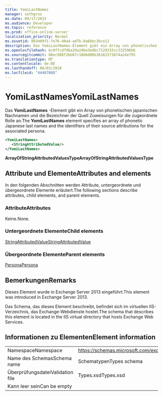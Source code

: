 ```yaml
---
title: YomiLastNames
manager: sethgros
ms.date: 09/17/2015
ms.audience: Developer
ms.topic: reference
ms.prod: office-online-server
localization_priority: Normal
ms.assetid: 893409f1-fe76-40a4-ad7b-8a6bbc2bce12
description: Das YomiLastNames-Element gibt ein Array von phonetischen japanischen Nachnamen und die Bezeichner der Quell Zuweisungen für die zugeordnete Rolle an.
ms.openlocfilehash: bc0ffcd796a29a24be3edbc7129333cc332596b6
ms.sourcegitcommit: 88ec988f2bb67c1866d06b361615f3674a24e795
ms.translationtype: MT
ms.contentlocale: de-DE
ms.lasthandoff: 06/03/2020
ms.locfileid: "44467088"
---
```

# <a name="yomilastnames"></a><span data-ttu-id="fdff4-103">YomiLastNames</span><span class="sxs-lookup"><span data-stu-id="fdff4-103">YomiLastNames</span></span>

<span data-ttu-id="fdff4-104">Das **YomiLastNames** -Element gibt ein Array von phonetischen japanischen Nachnamen und die Bezeichner der Quell Zuweisungen für die zugeordnete Rolle an.</span><span class="sxs-lookup"><span data-stu-id="fdff4-104">The **YomiLastNames** element specifies an array of phonetic Japanese last names and the identifiers of their source attributions for the associated persona.</span></span> 
  
```XML
<YomiLastNames>
   <StringAttributedValue/>
</YomiLastNames>
```

 <span data-ttu-id="fdff4-105">**ArrayOfStringAttributedValuesType**</span><span class="sxs-lookup"><span data-stu-id="fdff4-105">**ArrayOfStringAttributedValuesType**</span></span>
## <a name="attributes-and-elements"></a><span data-ttu-id="fdff4-106">Attribute und Elemente</span><span class="sxs-lookup"><span data-stu-id="fdff4-106">Attributes and elements</span></span>

<span data-ttu-id="fdff4-107">In den folgenden Abschnitten werden Attribute, untergeordnete und übergeordnete Elemente erläutert.</span><span class="sxs-lookup"><span data-stu-id="fdff4-107">The following sections describe attributes, child elements, and parent elements.</span></span>
  
### <a name="attributes"></a><span data-ttu-id="fdff4-108">Attribute</span><span class="sxs-lookup"><span data-stu-id="fdff4-108">Attributes</span></span>

<span data-ttu-id="fdff4-109">Keine.</span><span class="sxs-lookup"><span data-stu-id="fdff4-109">None.</span></span>
  
### <a name="child-elements"></a><span data-ttu-id="fdff4-110">Untergeordnete Elemente</span><span class="sxs-lookup"><span data-stu-id="fdff4-110">Child elements</span></span>

[<span data-ttu-id="fdff4-111">StringAttributedValue</span><span class="sxs-lookup"><span data-stu-id="fdff4-111">StringAttributedValue</span></span>](stringattributedvalue.md)
  
### <a name="parent-elements"></a><span data-ttu-id="fdff4-112">Übergeordnete Elemente</span><span class="sxs-lookup"><span data-stu-id="fdff4-112">Parent elements</span></span>

[<span data-ttu-id="fdff4-113">Persona</span><span class="sxs-lookup"><span data-stu-id="fdff4-113">Persona</span></span>](persona.md)
  
## <a name="remarks"></a><span data-ttu-id="fdff4-114">Bemerkungen</span><span class="sxs-lookup"><span data-stu-id="fdff4-114">Remarks</span></span>

<span data-ttu-id="fdff4-115">Dieses Element wurde in Exchange Server 2013 eingeführt.</span><span class="sxs-lookup"><span data-stu-id="fdff4-115">This element was introduced in Exchange Server 2013.</span></span>
  
<span data-ttu-id="fdff4-116">Das Schema, das dieses Element beschreibt, befindet sich im virtuellen IIS-Verzeichnis, das Exchange-Webdienste hostet.</span><span class="sxs-lookup"><span data-stu-id="fdff4-116">The schema that describes this element is located in the IIS virtual directory that hosts Exchange Web Services.</span></span>
  
## <a name="element-information"></a><span data-ttu-id="fdff4-117">Informationen zu Elementen</span><span class="sxs-lookup"><span data-stu-id="fdff4-117">Element information</span></span>

|||
|:-----|:-----|
|<span data-ttu-id="fdff4-118">Namespace</span><span class="sxs-lookup"><span data-stu-id="fdff4-118">Namespace</span></span>  <br/> |https://schemas.microsoft.com/exchange/services/2006/types  <br/> |
|<span data-ttu-id="fdff4-119">Name des Schemas</span><span class="sxs-lookup"><span data-stu-id="fdff4-119">Schema name</span></span>  <br/> |<span data-ttu-id="fdff4-120">Schematypen</span><span class="sxs-lookup"><span data-stu-id="fdff4-120">Types schema</span></span>  <br/> |
|<span data-ttu-id="fdff4-121">Überprüfungsdatei</span><span class="sxs-lookup"><span data-stu-id="fdff4-121">Validation file</span></span>  <br/> |<span data-ttu-id="fdff4-122">Types.xsd</span><span class="sxs-lookup"><span data-stu-id="fdff4-122">Types.xsd</span></span>  <br/> |
|<span data-ttu-id="fdff4-123">Kann leer sein</span><span class="sxs-lookup"><span data-stu-id="fdff4-123">Can be empty</span></span>  <br/> ||
   

